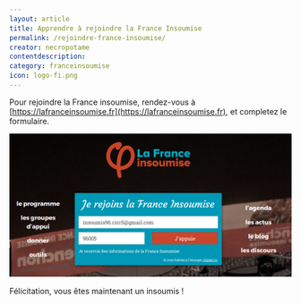```yaml
---
layout: article
title: Apprendre à rejoindre la France Insoumise
permalink: /rejoindre-france-insoumise/
creator: necropotame
contentdescription:
category: franceinsoumise
icon: logo-fi.png
---
```


Pour rejoindre la France insoumise, rendez-vous à [https://lafranceinsoumise.fr](https://lafranceinsoumise.fr), et completez le formulaire.

![Copie d’écran du formulaire de d'adhésion à la France Insoumise](assets/images/screenshots/franceinsoumise-form.png)

Félicitation, vous êtes maintenant un insoumis !


